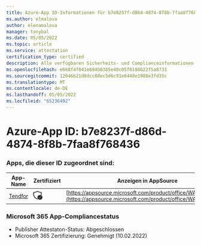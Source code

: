 ```yaml
---
title: Azure-App ID-Informationen für b7e8237f-d86d-4874-8f8b-7faa8f768436
ms.author: elmalova
author: elenamalova
manager: tonybal
ms.date: 05/05/2022
ms.topic: article
ms.service: attestation
certification_type: certified
description: Alle verfügbaren Sicherheits- und Complianceinformationen für b7e8237f-d86d-4874-8f8b-7faa8f768436.
ms.openlocfilehash: e668f4f041e694b03b5e40c05f0188622f5a8731
ms.sourcegitcommit: 12046b21d8dcc88ec5d6c91e6440e1988e3fd35c
ms.translationtype: MT
ms.contentlocale: de-DE
ms.lasthandoff: 05/05/2022
ms.locfileid: "65236492"
---
```

# <a name="azure-app-id-b7e8237f-d86d-4874-8f8b-7faa8f768436"></a>Azure-App ID: b7e8237f-d86d-4874-8f8b-7faa8f768436


### <a name="apps-associated-with-this-id"></a>Apps, die dieser ID zugeordnet sind:
| **App-Name** | **Zertifiziert** | **Anzeigen in AppSource** |
|--------------|---------------|-----------------------|
| [Tendfor](../forward/WA200002996.md) | <img alt="Certified application badge" src="../media/certified-badge.png" height="25" width="25" /> | [https://appsource.microsoft.com/product/office/WA200002996](https://appsource.microsoft.com/product/office/WA200002996) |

### <a name="microsoft-365-app-compliance-status"></a>Microsoft 365 App-Compliancestatus
- Publisher Attestaton-Status: Abgeschlossen
- Microsoft 365 Zertifizierung: Genehmigt (10.02.2022)
